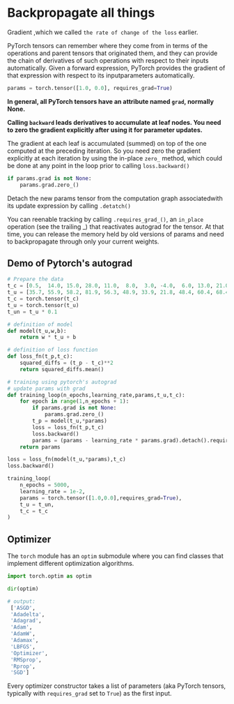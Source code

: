 # Backpropagate all things

Gradient ,which we called `the rate of change of the loss` earlier.

PyTorch tensors can remember where they come from in terms of the operations and parent tensors that originated them, and they can provide the chain of derivatives of such operations with respect to their inputs automatically. Given a forward expression, PyTorch  provides  the  gradient  of  that expression  with  respect  to  its  inputparameters automatically.
```python
params = torch.tensor([1.0, 0.0], requires_grad=True)
```

**In general, all PyTorch tensors have an attribute named `grad`, normally None.**

**Calling `backward` leads derivatives to accumulate at leaf nodes. You need to zero the gradient explicitly after using it for parameter updates.**  
 
The gradient at each leaf is accumulated (summed) on top of the one computed at the preceding iteration. So you need zero the gradient explicitly at each iteration by using the in-place `zero_` method, which could be done at any point in the loop prior to calling `loss.backward()`
```python
if params.grad is not None:
    params.grad.zero_()
```

Detach the new params tensor from the computation  graph  associatedwith its update expression by calling `.detatch()`  

You can reenable tracking by calling `.requires_grad_()`,  an `in_place` operation (see the trailing _) that reactivates autograd for the  tensor. At that time, you can release the memory held by old versions of params and need to backpropagate through only your current weights.

## Demo of Pytorch's autograd
```python
# Prepare the data
t_c = [0.5,  14.0, 15.0, 28.0, 11.0,  8.0,  3.0, -4.0,  6.0, 13.0, 21.0]
t_u = [35.7, 55.9, 58.2, 81.9, 56.3, 48.9, 33.9, 21.8, 48.4, 60.4, 68.4]
t_c = torch.tensor(t_c)
t_u = torch.tensor(t_u)
t_un = t_u * 0.1

# definition of model
def model(t_u,w,b):
    return w * t_u + b

# definition of loss function
def loss_fn(t_p,t_c):
    squared_diffs = (t_p - t_c)**2
    return squared_diffs.mean()

# training using pytorch's autograd 
# update params with grad
def training_loop(n_epochs,learning_rate,params,t_u,t_c):
    for epoch in range(1,n_epochs + 1):
        if params.grad is not None:
            params.grad.zero_()
        t_p = model(t_u,*params)
        loss = loss_fn(t_p,t_c)
        loss.backward()
        params = (params - learning_rate * params.grad).detach().requires_grad_()    
    return params

loss = loss_fn(model(t_u,*params),t_c)
loss.backward()

training_loop(
    n_epochs = 5000,
    learning_rate = 1e-2,
    params = torch.tensor([1.0,0.0],requires_grad=True),
    t_u = t_un,
    t_c = t_c
)
```

## Optimizer
The `torch` module has an `optim` submodule where you can find classes that implement different optimization algorithms. 
```python
import torch.optim as optim

dir(optim)

# output:
 ['ASGD',  
 'Adadelta',
 'Adagrad',
 'Adam',
 'AdamW',
 'Adamax',
 'LBFGS',
 'Optimizer',
 'RMSprop',
 'Rprop',
 'SGD']
 ```
 Every optimizer constructor takes a list of parameters (aka PyTorch tensors, typically with `requires_grad` set to `True`) as the first input.